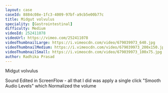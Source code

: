 ```yaml
---
layout: case
caseId: 8884c08e-1fc3-4009-97bf-a9cb5e00b77c
title: Midgut volvulus
speciality: [Gastrointestinal]
difficulty: Medium
videoId: 252411078
videoUrl: https://vimeo.com/252411078
videoThumbnailLarge: https://i.vimeocdn.com/video/679039973_640.jpg
videoThumbnailMedium: https://i.vimeocdn.com/video/679039973_200x150.jpg
videoThumbnailSmall: https://i.vimeocdn.com/video/679039973_100x75.jpg
author: Radhika Prasad
---
```


Midgut volvulus<p>Sound Edited in ScreenFlow - all that I did was apply a single click "Smooth Audio Levels" which Normalized the volume</p>